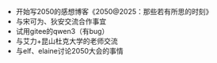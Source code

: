 - 开始写2050的感想博客《2050@2025：那些若有所思的时刻》
- 与宋可为、狄安交流合作事宜
- 试用gitee的qwen3（有bug）
- 与艾力+昆山杜克大学的老师交流
- 与elf、elaine讨论2050大会的事情